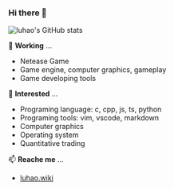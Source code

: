 ### Hi there 👋

![luhao's GitHub stats](https://github-readme-stats.vercel.app/api?username=593413198&show_icons=true)

🔭 **Working** ...
  * Netease Game
  * Game engine, computer graphics, gameplay
  * Game developing tools

🌱 **Interested** ...
  * Programing language: c, cpp, js, ts, python
  * Programing tools: vim, vscode, markdown
  * Computer graphics
  * Operating system
  * Quantitative trading

📫 **Reache me** ...
  * [luhao.wiki](https://luhao.wiki/)
